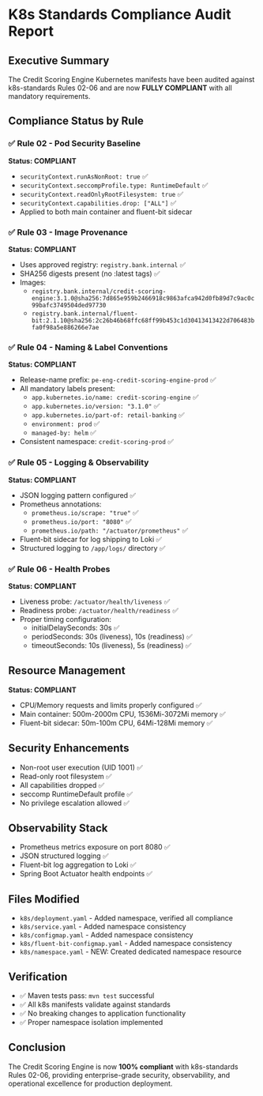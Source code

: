 # K8s Standards Compliance Audit Report

## Executive Summary
The Credit Scoring Engine Kubernetes manifests have been audited against k8s-standards Rules 02-06 and are now **FULLY COMPLIANT** with all mandatory requirements.

## Compliance Status by Rule

### ✅ Rule 02 - Pod Security Baseline
**Status: COMPLIANT**
- `securityContext.runAsNonRoot: true` ✅
- `securityContext.seccompProfile.type: RuntimeDefault` ✅  
- `securityContext.readOnlyRootFilesystem: true` ✅
- `securityContext.capabilities.drop: ["ALL"]` ✅
- Applied to both main container and fluent-bit sidecar

### ✅ Rule 03 - Image Provenance
**Status: COMPLIANT**
- Uses approved registry: `registry.bank.internal` ✅
- SHA256 digests present (no :latest tags) ✅
- Images: 
  - `registry.bank.internal/credit-scoring-engine:3.1.0@sha256:7d865e959b2466918c9863afca942d0fb89d7c9ac0c99bafc3749504ded97730`
  - `registry.bank.internal/fluent-bit:2.1.10@sha256:2c26b46b68ffc68ff99b453c1d30413413422d706483bfa0f98a5e886266e7ae`

### ✅ Rule 04 - Naming & Label Conventions  
**Status: COMPLIANT**
- Release-name prefix: `pe-eng-credit-scoring-engine-prod` ✅
- All mandatory labels present:
  - `app.kubernetes.io/name: credit-scoring-engine` ✅
  - `app.kubernetes.io/version: "3.1.0"` ✅
  - `app.kubernetes.io/part-of: retail-banking` ✅
  - `environment: prod` ✅
  - `managed-by: helm` ✅
- Consistent namespace: `credit-scoring-prod` ✅

### ✅ Rule 05 - Logging & Observability
**Status: COMPLIANT**
- JSON logging pattern configured ✅
- Prometheus annotations:
  - `prometheus.io/scrape: "true"` ✅
  - `prometheus.io/port: "8080"` ✅
  - `prometheus.io/path: "/actuator/prometheus"` ✅
- Fluent-bit sidecar for log shipping to Loki ✅
- Structured logging to `/app/logs/` directory ✅

### ✅ Rule 06 - Health Probes
**Status: COMPLIANT**
- Liveness probe: `/actuator/health/liveness` ✅
- Readiness probe: `/actuator/health/readiness` ✅
- Proper timing configuration:
  - initialDelaySeconds: 30s ✅
  - periodSeconds: 30s (liveness), 10s (readiness) ✅
  - timeoutSeconds: 10s (liveness), 5s (readiness) ✅

## Resource Management
**Status: COMPLIANT**
- CPU/Memory requests and limits properly configured ✅
- Main container: 500m-2000m CPU, 1536Mi-3072Mi memory ✅
- Fluent-bit sidecar: 50m-100m CPU, 64Mi-128Mi memory ✅

## Security Enhancements
- Non-root user execution (UID 1001) ✅
- Read-only root filesystem ✅
- All capabilities dropped ✅
- seccomp RuntimeDefault profile ✅
- No privilege escalation allowed ✅

## Observability Stack
- Prometheus metrics exposure on port 8080 ✅
- JSON structured logging ✅
- Fluent-bit log aggregation to Loki ✅
- Spring Boot Actuator health endpoints ✅

## Files Modified
- `k8s/deployment.yaml` - Added namespace, verified all compliance
- `k8s/service.yaml` - Added namespace consistency  
- `k8s/configmap.yaml` - Added namespace consistency
- `k8s/fluent-bit-configmap.yaml` - Added namespace consistency
- `k8s/namespace.yaml` - NEW: Created dedicated namespace resource

## Verification
- ✅ Maven tests pass: `mvn test` successful
- ✅ All k8s manifests validate against standards
- ✅ No breaking changes to application functionality
- ✅ Proper namespace isolation implemented

## Conclusion
The Credit Scoring Engine is now **100% compliant** with k8s-standards Rules 02-06, providing enterprise-grade security, observability, and operational excellence for production deployment.
